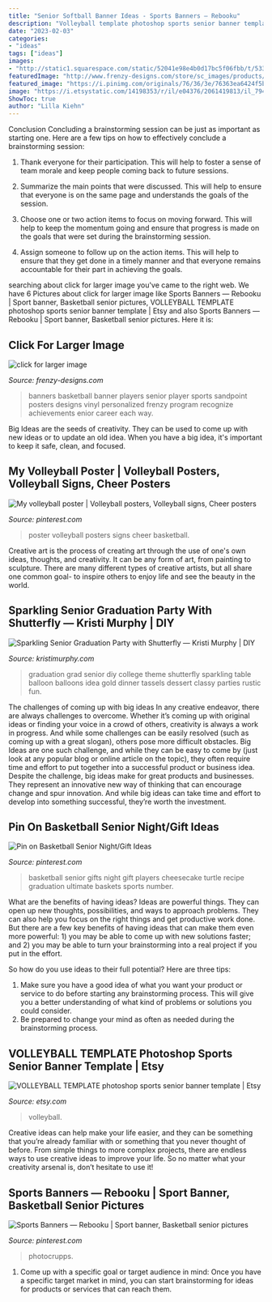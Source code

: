 ```yaml
---
title: "Senior Softball Banner Ideas - Sports Banners — Rebooku"
description: "Volleyball template photoshop sports senior banner template"
date: "2023-02-03"
categories:
- "ideas"
tags: ["ideas"]
images:
- "http://static1.squarespace.com/static/52041e98e4b0d17bc5f06fbb/t/53319046e4b0c6a1164fe317/1395757128954/Grad+Party+Ideas"
featuredImage: "http://www.frenzy-designs.com/store/sc_images/products/568_large_image.jpg"
featured_image: "https://i.pinimg.com/originals/76/36/3e/76363ea6424f5b4a1b6d3aec13f6d030.jpg"
image: "https://i.etsystatic.com/14198353/r/il/e04376/2061419813/il_794xN.2061419813_5w8k.jpg"
ShowToc: true
author: "Lilla Kiehn"
---
```



Conclusion
Concluding a brainstorming session can be just as important as starting one. Here are a few tips on how to effectively conclude a brainstorming session:
1. Thank everyone for their participation. This will help to foster a sense of team morale and keep people coming back to future sessions.

2. Summarize the main points that were discussed. This will help to ensure that everyone is on the same page and understands the goals of the session.

3. Choose one or two action items to focus on moving forward. This will help to keep the momentum going and ensure that progress is made on the goals that were set during the brainstorming session.

4. Assign someone to follow up on the action items. This will help to ensure that they get done in a timely manner and that everyone remains accountable for their part in achieving the goals.

	

		
searching about click for larger image you've came to the right web. We have 6 Pictures about click for larger image like Sports Banners — Rebooku | Sport banner, Basketball senior pictures, VOLLEYBALL TEMPLATE photoshop sports senior banner template | Etsy and also Sports Banners — Rebooku | Sport banner, Basketball senior pictures. Here it is:
		
    
## Click For Larger Image

<img loading=lazy src="http://www.frenzy-designs.com/store/sc_images/products/568_large_image.jpg" onerror="this.onerror=null;this.src='https://tse3.mm.bing.net/th?id=OIP.LfYmC_sR8roGgsASii037QHaLG&amp;pid=15.1';" alt="click for larger image">

_Source: frenzy-designs.com_

>banners basketball banner players senior player sports sandpoint posters designs vinyl personalized frenzy program recognize achievements enior career each way. 

	

Big Ideas are the seeds of creativity. They can be used to come up with new ideas or to update an old idea. When you have a big idea, it's important to keep it safe, clean, and focused.

    
## My Volleyball Poster | Volleyball Posters, Volleyball Signs, Cheer Posters

<img loading=lazy src="https://i.pinimg.com/originals/76/36/3e/76363ea6424f5b4a1b6d3aec13f6d030.jpg" onerror="this.onerror=null;this.src='https://tse2.mm.bing.net/th?id=OIP.hbPuKSiniZtM6cXPOdZ6yQHaNJ&amp;pid=15.1';" alt="My volleyball poster | Volleyball posters, Volleyball signs, Cheer posters">

_Source: pinterest.com_

>poster volleyball posters signs cheer basketball. 

	

Creative art is the process of creating art through the use of one's own ideas, thoughts, and creativity. It can be any form of art, from painting to sculpture. There are many different types of creative artists, but all share one common goal- to inspire others to enjoy life and see the beauty in the world.

    
## Sparkling Senior Graduation Party With Shutterfly — Kristi Murphy | DIY

<img loading=lazy src="http://static1.squarespace.com/static/52041e98e4b0d17bc5f06fbb/t/53319046e4b0c6a1164fe317/1395757128954/Grad+Party+Ideas" onerror="this.onerror=null;this.src='https://tse3.mm.bing.net/th?id=OIP.5djzh80rQ_gfHVybuZWDQAHaFL&amp;pid=15.1';" alt="Sparkling Senior Graduation Party with Shutterfly — Kristi Murphy | DIY">

_Source: kristimurphy.com_

>graduation grad senior diy college theme shutterfly sparkling table balloon balloons idea gold dinner tassels dessert classy parties rustic fun. 

	

The challenges of coming up with big ideas
In any creative endeavor, there are always challenges to overcome. Whether it’s coming up with original ideas or finding your voice in a crowd of others, creativity is always a work in progress. And while some challenges can be easily resolved (such as coming up with a great slogan), others pose more difficult obstacles. Big Ideas are one such challenge, and while they can be easy to come by (just look at any popular blog or online article on the topic), they often require time and effort to put together into a successful product or business idea.
Despite the challenge, big ideas make for great products and businesses. They represent an innovative new way of thinking that can encourage change and spur innovation. And while big ideas can take time and effort to develop into something successful, they’re worth the investment.

    
## Pin On Basketball Senior Night/Gift Ideas

<img loading=lazy src="https://i.pinimg.com/736x/0b/d6/d7/0bd6d71025c9aa9c115c06f8a07c5af7--basketball.jpg" onerror="this.onerror=null;this.src='https://tse2.mm.bing.net/th?id=OIP.krHCk8hYo4y-6o1XO5OwdQHaJ3&amp;pid=15.1';" alt="Pin on Basketball Senior Night/Gift Ideas">

_Source: pinterest.com_

>basketball senior gifts night gift players cheesecake turtle recipe graduation ultimate baskets sports number. 

	

What are the benefits of having ideas?
Ideas are powerful things. They can open up new thoughts, possibilities, and ways to approach problems. They can also help you focus on the right things and get productive work done.
But there are a few key benefits of having ideas that can make them even more powerful: 1) you may be able to come up with new solutions faster; and 2) you may be able to turn your brainstorming into a real project if you put in the effort.

So how do you use ideas to their full potential? Here are three tips: 
1) Make sure you have a good idea of what you want your product or service to do before starting any brainstorming process. This will give you a better understanding of what kind of problems or solutions you could consider. 
2) Be prepared to change your mind as often as needed during the brainstorming process.

    
## VOLLEYBALL TEMPLATE Photoshop Sports Senior Banner Template | Etsy

<img loading=lazy src="https://i.etsystatic.com/14198353/r/il/e04376/2061419813/il_794xN.2061419813_5w8k.jpg" onerror="this.onerror=null;this.src='https://tse1.mm.bing.net/th?id=OIP.p-jgRYGwPX50vXDlFeflGgHaLH&amp;pid=15.1';" alt="VOLLEYBALL TEMPLATE photoshop sports senior banner template | Etsy">

_Source: etsy.com_

>volleyball. 

	

Creative ideas can help make your life easier, and they can be something that you’re already familiar with or something that you never thought of before. From simple things to more complex projects, there are endless ways to use creative ideas to improve your life. So no matter what your creativity arsenal is, don’t hesitate to use it!

    
## Sports Banners — Rebooku | Sport Banner, Basketball Senior Pictures

<img loading=lazy src="https://i.pinimg.com/736x/f4/04/8b/f4048bfb0eeab8319761962501f3f73b.jpg" onerror="this.onerror=null;this.src='https://tse4.mm.bing.net/th?id=OIP.zET5ccMxvQUQq_d5-c_jtAHaO0&amp;pid=15.1';" alt="Sports Banners — Rebooku | Sport banner, Basketball senior pictures">

_Source: pinterest.com_

>photocrupps. 

	

1. Come up with a specific goal or target audience in mind: Once you have a specific target market in mind, you can start brainstorming for ideas for products or services that can reach them.

